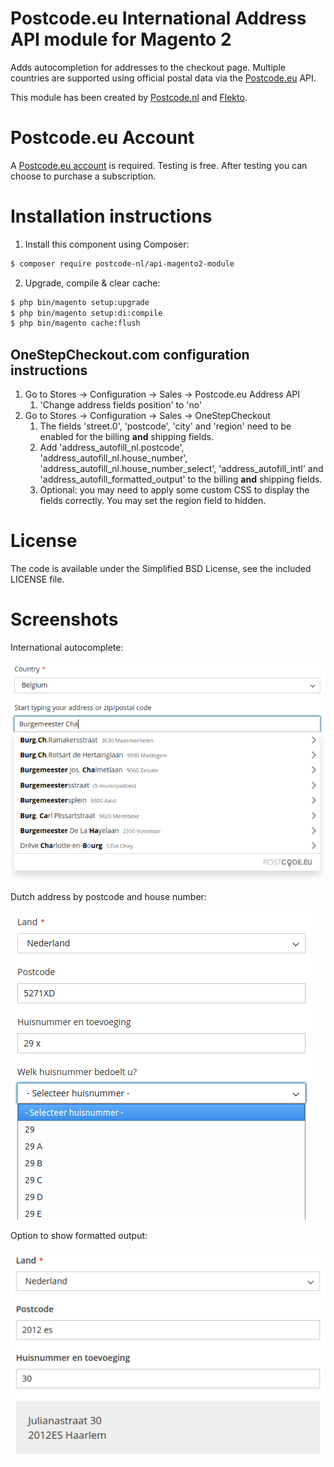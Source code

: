 Postcode.eu International Address API module for Magento 2
=============

Adds autocompletion for addresses to the checkout page. Multiple countries are supported using official postal data via the [Postcode.eu](https://postcode.eu) API.

This module has been created by [Postcode.nl](https://postcode.nl) and [Flekto](https://www.flekto.nl).


Postcode.eu Account
=============

A [Postcode.eu account](https://www.postcode.nl/en/services/adresdata/producten-overzicht) is required.
Testing is free. After testing you can choose to purchase a subscription.

Installation instructions
=============

1. Install this component using Composer:

```bash
$ composer require postcode-nl/api-magento2-module
```

2. Upgrade, compile & clear cache:
```bash
$ php bin/magento setup:upgrade
$ php bin/magento setup:di:compile
$ php bin/magento cache:flush
```

## OneStepCheckout.com configuration instructions

1. Go to Stores -> Configuration -> Sales -> Postcode.eu Address API
   1. 'Change address fields position' to 'no'
2. Go to Stores -> Configuration -> Sales -> OneStepCheckout
   1. The fields 'street.0', 'postcode', 'city' and 'region' need to be enabled for the billing **and** shipping fields.
   2. Add 'address_autofill_nl.postcode', 'address_autofill_nl.house_number', 'address_autofill_nl.house_number_select', 'address_autofill_intl' and 'address_autofill_formatted_output' to the billing **and** shipping fields.
   3. Optional: you may need to apply some custom CSS to display the fields correctly. You may set the region field to hidden.
   
License
=============

The code is available under the Simplified BSD License, see the included LICENSE file.

Screenshots
=============

International autocomplete:

![](address-autofill-intl.png)

Dutch address by postcode and house number:

![](address-autofill-nl-house-number-addition.png)

Option to show formatted output:

![](address-autofill-nl-formatted-output.png)
